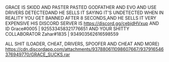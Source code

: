GRACE IS SKIDD AND PASTER PASTED GODFATHER AND EVO AND USE DRIVERS DETECTEDAND HE SELLS IT SAYING IT'S  UNDETECTED WHEN IN REALITY YOU GET BANNED AFTER 8 SECONDS,AND HE SELLS IT VERY EXPENSIVE HIS DISCORD SERVER IS https://discord.gg/cebjdHVxup AND ID Grace#0005 | 925533458321776651 AND YOUR SHITTY COLLABORATOR Zahar#1835 | 934903562616598559 


ALL SHIT (LOADER, CHEAT, DRIVERS, SPOOFER AND CHEAT AND MORE) https://cdn.discordapp.com/attachments/937880611098607667/937916546376949770/GRACE_SUCKS.rar
